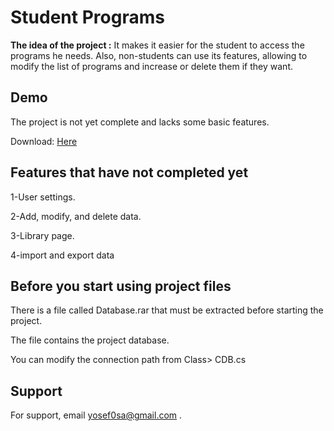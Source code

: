 
# Student Programs

**The idea of the project :**  It makes it easier for the student to access the programs he needs.
Also, non-students can use its features, allowing to modify the list of programs and increase or delete them if they want.


## Demo

The project is not yet complete and lacks some basic features.

Download: [Here](https://github.com/yousef0sa/StudentProgramCsharp/releases)




## Features that have not completed yet
1-User settings.

2-Add, modify, and delete data.

3-Library page.

4-import and export data

## Before you start using project files
There is a file called Database.rar that must be extracted before starting the project.

The file contains the project database.

You can modify the connection path from Class> CDB.cs 
## Support

For support, email  yosef0sa@gmail.com
.

